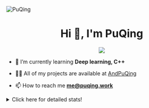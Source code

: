![PuQing](https://user-images.githubusercontent.com/27223114/171565019-9a56fae6-b08b-421f-99db-7e830da42371.png)

<h1 align="center">Hi 👋, I'm PuQing</h1>

<p align="center">
  <img src="https://github-widgetbox.vercel.app/api/profile?username=AndPuQing&data=followers,repositories,stars,commits"/>
</p>

- 🌱 I’m currently learning **Deep learning, C++**

- 👨‍💻 All of my projects are available at [AndPuQing](https://github.com/AndPuQing)

- 📫 How to reach me **me@puqing.work**

<details>
<summary>Click here for detailed stats!</summary>

<!--START_SECTION:waka-->
**I'm a Night 🦉** 

```text
🌞 Morning    42 commits     ██░░░░░░░░░░░░░░░░░░░░░░░   11.17% 
🌆 Daytime    129 commits    ████████░░░░░░░░░░░░░░░░░   34.31% 
🌃 Evening    111 commits    ███████░░░░░░░░░░░░░░░░░░   29.52% 
🌙 Night      94 commits     ██████░░░░░░░░░░░░░░░░░░░   25.0%

```


📊 **This Week I Spent My Time On** 

```text
💬 Programming Languages: 
JavaScript               51 mins             █████████████████████░░░░   84.27% 
Git                      6 mins              ██░░░░░░░░░░░░░░░░░░░░░░░   9.91% 
Python                   2 mins              █░░░░░░░░░░░░░░░░░░░░░░░░   3.55% 
Git Config               1 min               ░░░░░░░░░░░░░░░░░░░░░░░░░   1.79% 
CSS                      0 secs              ░░░░░░░░░░░░░░░░░░░░░░░░░   0.21%

🔥 Editors: 
VS Code                  1 hr 1 min          █████████████████████████   100.0%

💻 Operating System: 
Mac                      41 mins             █████████████████░░░░░░░░   67.97% 
Windows                  19 mins             ████████░░░░░░░░░░░░░░░░░   32.03%

```


<!--END_SECTION:waka-->
</details>

